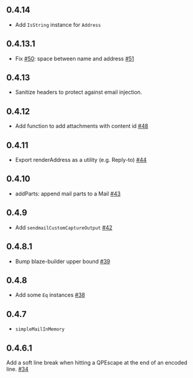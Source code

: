 ## 0.4.14

* Add `IsString` instance for `Address`

## 0.4.13.1

* Fix [#50](https://github.com/snoyberg/mime-mail/issues/50): space between name and address [#51](https://github.com/snoyberg/mime-mail/pull/51)

## 0.4.13

* Sanitize headers to protect against email injection.

## 0.4.12

* Add function to add attachments with content id [#48](https://github.com/snoyberg/mime-mail/pull/48)

## 0.4.11

* Export renderAddress as a utility (e.g. Reply-to) [#44](https://github.com/snoyberg/mime-mail/pull/44)

## 0.4.10

* addParts: append mail parts to a Mail [#43](https://github.com/snoyberg/mime-mail/pull/43)

## 0.4.9

* Add `sendmailCustomCaptureOutput` [#42](https://github.com/snoyberg/mime-mail/pull/42)

## 0.4.8.1

* Bump blaze-builder upper bound [#39](https://github.com/snoyberg/mime-mail/pull/39)

## 0.4.8

* Add some `Eq` instances [#38](https://github.com/snoyberg/mime-mail/pull/38)

## 0.4.7

* `simpleMailInMemory`

## 0.4.6.1

Add a soft line break when hitting a QPEscape at the end of an encoded line. [#34](https://github.com/snoyberg/mime-mail/pull/34)
